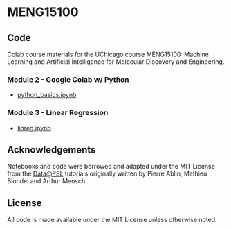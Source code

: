 # MENG15100

## Code

Colab course materials for the UChicago course MENG15100: Machine Learning and Artificial Intelligence for Molecular Discovery and Engineering.

### Module 2 - Google Colab w/ Python

* [python_basics.ipynb](https://colab.research.google.com/github/andrewlferguson/MENG15100/blob/master/notebooks/M2/python_basics.ipynb)

### Module 3 - Linear Regression

* [linreg.ipynb](https://colab.research.google.com/github/andrewlferguson/MENG15100/blob/master/notebooks/M3/linreg.ipynb)

## Acknowledgements

Notebooks and code were borrowed and adapted under the MIT License from the [Data@PSL](https://github.com/data-psl) tutorials originally written by Pierre Ablin, Mathieu Blondel and Arthur Mensch.

## License

All code is made available under the MIT License unless otherwise noted.
